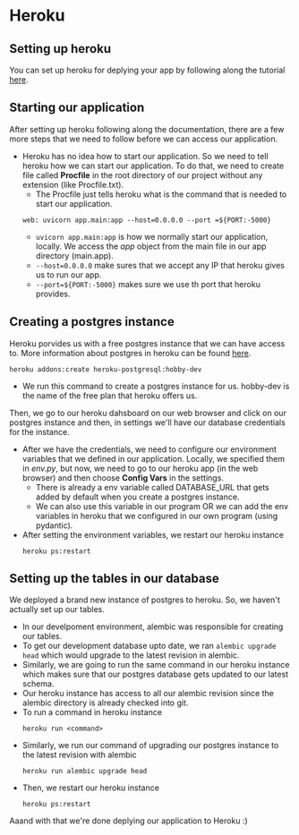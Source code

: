 # Heroku 

## Setting up heroku
You can set up heroku for deplying your app by following along the tutorial [here](https://devcenter.heroku.com/articles/getting-started-with-python?singlepage=true).

## Starting our application
After setting up heroku following along the documentation, there are a few more steps that we need to follow before we can access our application.

* Heroku has no idea how to start our application. So we need to tell heroku how we can start our application. To do that, we need to create file called **Procfile** in the root directory of our project without any extension (like Procfile.txt).
    * The Procfile just tells heroku what is the command that is needed to start our application. 
    ```
    web: uvicorn app.main:app --host=0.0.0.0 --port =${PORT:-5000}
    ```
    * `uvicorn app.main:app` is how we normally start our application, locally. We access the _app_ object from the main file in our app directory (main.app).
    * `--host=0.0.0.0` make sures that we accept any IP that heroku gives us to run our app.
    * `--port=${PORT:-5000}` makes sure we use th port that heroku provides.

## Creating a postgres instance
Heroku porvides us with a free postgres instance that we can have access to. More information about postgres in heroku can be found [here](https://devcenter.heroku.com/articles/heroku-postgresql).

```
heroku addons:create heroku-postgresql:hobby-dev
```
* We run this command to create a postgres instance for us. hobby-dev is the name of the free plan that heroku offers us.

Then, we go to our heroku dahsboard on our web browser and click on our postgres instance and then, in settings we'll have our database credentials for the instance.
* After we have the credentials, we need to configure our environment variables that we defined in our application. Locally, we specified them in _env.py_, but now, we need to go to our heroku app (in the web browser) and then choose **Config Vars** in the settings.
    * There is already a env variable called DATABASE_URL that gets added by default when you create a postgres instance.
    * We can also use this variable in our program OR we can add the env variables in heroku that we configured in our own program (using pydantic).
* After setting the environment variables, we restart our heroku instance
    ```
    heroku ps:restart
    ```
## Setting up the tables in our database
We deployed a brand new instance of postgres to heroku. So, we haven't actually set up our tables.
* In our develpoment environment, alembic was responsible for creating our tables. 
* To get our development database upto date, we ran `alembic upgrade head` which would upgrade to the latest revision in alembic.
* Similarly, we are going to run the same command in our heroku instance which makes sure that our postgres database gets updated to our latest schema.
* Our heroku instance has access to all our alembic revision since the alembic directory is already checked into git.
* To run a command in heroku instance
    ```
    heroku run <command>
    ```
* Similarly, we run our command of upgrading our postgres instance to the latest revision with alembic
    ```
    heroku run alembic upgrade head
    ```
* Then, we restart our heroku instance
    ```
    heroku ps:restart
    ```
Aaand with that we're done deplying our application to Heroku :)